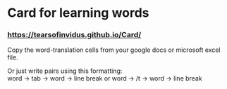 # Card for learning words
### https://tearsofinvidus.github.io/Card/

Copy the word-translation cells from your google docs or microsoft excel file. 

Or just write pairs using this formatting:  
word -> tab -> word -> line break
or
word -> /t -> word -> line break  
